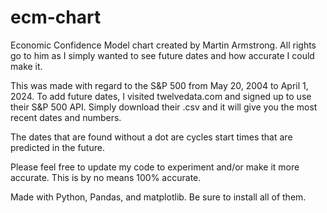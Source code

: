 # ecm-chart
Economic Confidence Model chart created by Martin Armstrong. All rights go to him as I simply wanted to see future dates and how accurate I could make it.

This was made with regard to the S&P 500 from May 20, 2004 to April 1, 2024.
To add future dates, I visited twelvedata.com and signed up to use their S&P 500 API. Simply download their .csv and it will give you the most recent dates and numbers.

The dates that are found without a dot are cycles start times that are predicted in the future.

Please feel free to update my code to experiment and/or make it more accurate. This is by no means 100% accurate.

Made with Python, Pandas, and matplotlib. Be sure to install all of them.
